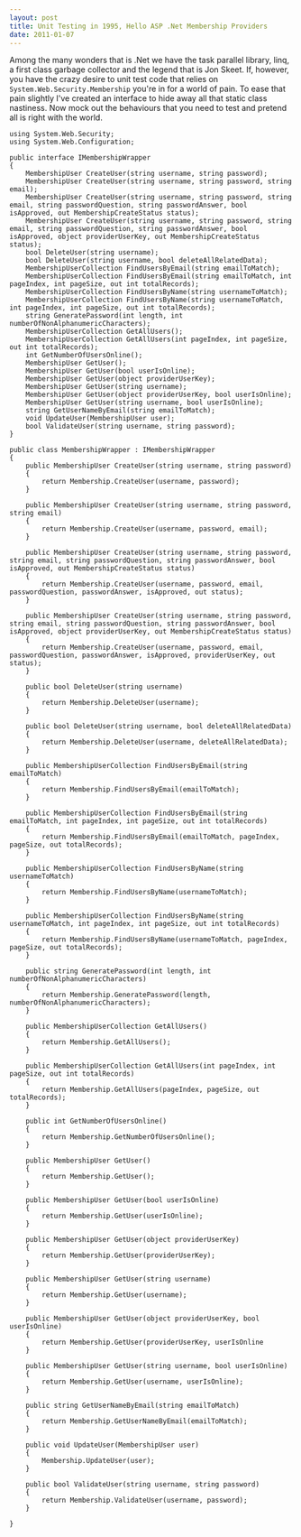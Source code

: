 ```yaml
---
layout: post
title: Unit Testing in 1995, Hello ASP .Net Membership Providers
date: 2011-01-07
---
```


Among the many wonders that is .Net we have the task parallel library, linq, a first class garbage collector and the legend that is Jon Skeet. If, however, you have the crazy desire to unit test code that relies on `System.Web.Security.Membership` you're in for a world of pain. To ease that pain slightly I've created an interface to hide away all that static class nastiness. Now mock out the behaviours that you need to test and pretend all is right with the world.

    using System.Web.Security;
    using System.Web.Configuration;
    
    public interface IMembershipWrapper
    {
        MembershipUser CreateUser(string username, string password);
        MembershipUser CreateUser(string username, string password, string email);
        MembershipUser CreateUser(string username, string password, string email, string passwordQuestion, string passwordAnswer, bool isApproved, out MembershipCreateStatus status);
        MembershipUser CreateUser(string username, string password, string email, string passwordQuestion, string passwordAnswer, bool isApproved, object providerUserKey, out MembershipCreateStatus status);
        bool DeleteUser(string username);
        bool DeleteUser(string username, bool deleteAllRelatedData);
        MembershipUserCollection FindUsersByEmail(string emailToMatch);
        MembershipUserCollection FindUsersByEmail(string emailToMatch, int pageIndex, int pageSize, out int totalRecords);
        MembershipUserCollection FindUsersByName(string usernameToMatch);
        MembershipUserCollection FindUsersByName(string usernameToMatch, int pageIndex, int pageSize, out int totalRecords);
        string GeneratePassword(int length, int numberOfNonAlphanumericCharacters);
        MembershipUserCollection GetAllUsers();
        MembershipUserCollection GetAllUsers(int pageIndex, int pageSize, out int totalRecords);
        int GetNumberOfUsersOnline();
        MembershipUser GetUser();
        MembershipUser GetUser(bool userIsOnline);
        MembershipUser GetUser(object providerUserKey);
        MembershipUser GetUser(string username);
        MembershipUser GetUser(object providerUserKey, bool userIsOnline);
        MembershipUser GetUser(string username, bool userIsOnline);
        string GetUserNameByEmail(string emailToMatch);
        void UpdateUser(MembershipUser user);
        bool ValidateUser(string username, string password);
    }

    public class MembershipWrapper : IMembershipWrapper
    {
        public MembershipUser CreateUser(string username, string password)
        {
            return Membership.CreateUser(username, password);
        }
    
        public MembershipUser CreateUser(string username, string password, string email)
        {
            return Membership.CreateUser(username, password, email);
        }
    
        public MembershipUser CreateUser(string username, string password, string email, string passwordQuestion, string passwordAnswer, bool isApproved, out MembershipCreateStatus status)
        {
            return Membership.CreateUser(username, password, email, passwordQuestion, passwordAnswer, isApproved, out status);
        }
    
        public MembershipUser CreateUser(string username, string password, string email, string passwordQuestion, string passwordAnswer, bool isApproved, object providerUserKey, out MembershipCreateStatus status)
        {
            return Membership.CreateUser(username, password, email, passwordQuestion, passwordAnswer, isApproved, providerUserKey, out status);
        }
    
        public bool DeleteUser(string username)
        {
            return Membership.DeleteUser(username);
        }
    
        public bool DeleteUser(string username, bool deleteAllRelatedData)
        {
            return Membership.DeleteUser(username, deleteAllRelatedData);
        }
    
        public MembershipUserCollection FindUsersByEmail(string emailToMatch)
        {
            return Membership.FindUsersByEmail(emailToMatch);
        }
    
        public MembershipUserCollection FindUsersByEmail(string emailToMatch, int pageIndex, int pageSize, out int totalRecords)
        {
            return Membership.FindUsersByEmail(emailToMatch, pageIndex, pageSize, out totalRecords);
        }
    
        public MembershipUserCollection FindUsersByName(string usernameToMatch)
        {
            return Membership.FindUsersByName(usernameToMatch);
        }
    
        public MembershipUserCollection FindUsersByName(string usernameToMatch, int pageIndex, int pageSize, out int totalRecords)
        {
            return Membership.FindUsersByName(usernameToMatch, pageIndex, pageSize, out totalRecords);
        }
    
        public string GeneratePassword(int length, int numberOfNonAlphanumericCharacters)
        {
            return Membership.GeneratePassword(length, numberOfNonAlphanumericCharacters);
        }
    
        public MembershipUserCollection GetAllUsers()
        {
            return Membership.GetAllUsers();
        }
    
        public MembershipUserCollection GetAllUsers(int pageIndex, int pageSize, out int totalRecords)
        {
            return Membership.GetAllUsers(pageIndex, pageSize, out totalRecords);
        }
    
        public int GetNumberOfUsersOnline()
        {
            return Membership.GetNumberOfUsersOnline();
        }
    
        public MembershipUser GetUser()
        {
            return Membership.GetUser();
        }
    
        public MembershipUser GetUser(bool userIsOnline)
        {
            return Membership.GetUser(userIsOnline);
        }
    
        public MembershipUser GetUser(object providerUserKey)
        {
            return Membership.GetUser(providerUserKey);
        }
    
        public MembershipUser GetUser(string username)
        {
            return Membership.GetUser(username);
        }
    
        public MembershipUser GetUser(object providerUserKey, bool userIsOnline)
        {
            return Membership.GetUser(providerUserKey, userIsOnline
        }
    
        public MembershipUser GetUser(string username, bool userIsOnline)
        {
            return Membership.GetUser(username, userIsOnline);
        }
    
        public string GetUserNameByEmail(string emailToMatch)
        {
            return Membership.GetUserNameByEmail(emailToMatch);
        }
    
        public void UpdateUser(MembershipUser user)
        {
            Membership.UpdateUser(user);
        }
    
        public bool ValidateUser(string username, string password)
        {
            return Membership.ValidateUser(username, password);
        }
    
    }
